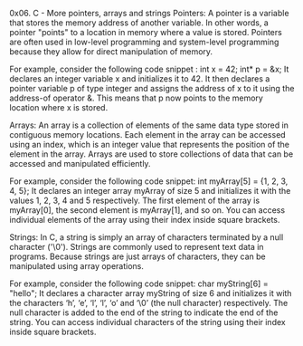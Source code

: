 0x06. C - More pointers, arrays and strings
Pointers:
A pointer is a variable that stores the memory address of another variable. In other words, a pointer "points" to a location in memory where a value is stored. Pointers are often used in low-level programming and system-level programming because they allow for direct manipulation of memory.

For example, consider the following code snippet
:
int x = 42;
int* p = &x;
It declares an integer variable x and initializes it to 42. It then declares a pointer variable p of type integer and assigns the address of x to it using the address-of operator &. This means that p now points to the memory location where x is stored.

Arrays:
An array is a collection of elements of the same data type stored in contiguous memory locations. Each element in the array can be accessed using an index, which is an integer value that represents the position of the element in the array. Arrays are used to store collections of data that can be accessed and manipulated efficiently.

For example, consider the following code snippet:
int myArray[5] = {1, 2, 3, 4, 5};
It declares an integer array myArray of size 5 and initializes it with the values 1, 2, 3, 4 and 5 respectively. The first element of the array is myArray[0], the second element is myArray[1], and so on. You can access individual elements of the array using their index inside square brackets.

Strings:
In C, a string is simply an array of characters terminated by a null character ('\0'). Strings are commonly used to represent text data in programs. Because strings are just arrays of characters, they can be manipulated using array operations.

For example, consider the following code snippet:
char myString[6] = "hello";
It declares a character array myString of size 6 and initializes it with the characters ‘h’, ‘e’, ‘l’, ‘l’, ‘o’ and ‘\0’ (the null character) respectively. The null character is added to the end of the string to indicate the end of the string. You can access individual characters of the string using their index inside square brackets.
